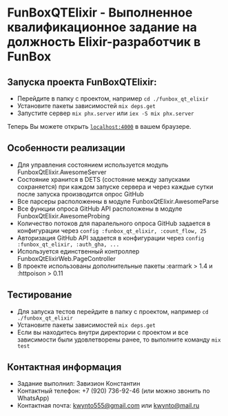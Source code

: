 # FunBoxQTElixir - Выполненное квалификационное задание на должность Elixir-разработчик в FunBox

## Запуска проекта FunBoxQTElixir:

  * Перейдите в папку с проектом, например `cd ./funbox_qt_elixir`
  * Установите пакеты зависимостей `mix deps.get`
  * Запустите сервер `mix phx.server` или `iex -S mix phx.server`

Теперь Вы можете открыть [`localhost:4000`](http://localhost:4000) в вашем браузере.

## Особенности реализации
  * Для управления состоянием используется модуль FunboxQtElixir.AwesomeServer
  * Состояние хранится в DETS (состояние между запусками сохраняется) при каждом запуске сервера и через каждые сутки после запуска производится опрос GitHub
  * Все парсеры расположенны в модуле FunboxQtElixir.AwesomeParse
  * Все функции опроса GitHub API расположены в модуле FunboxQtElixir.AwesomeProbing
  * Количество потоков для паралельного опроса GitHub задается в конфигурации через `config :funbox_qt_elixir, :count_flow, 25`
  * Авторизация GitHub API задается в конфигурации через `config :funbox_qt_elixir, :auth_gha, ...`
  * Используется единственный контроллер FunboxQtElixirWeb.PageController
  * В проекте использованы дополнительные пакеты :earmark > 1.4 и :httpoison > 0.11

## Тестирование
  * Для запуска тестов перейдите в папку с проектом, например `cd ./funbox_qt_elixir`
  * Установите пакеты зависимостей `mix deps.get`
  * Если вы находитесь внутри директории с проектом и все зависимости были удовлетворены ранее, то выполните команду `mix test`

## Контактная информация
  * Задание выполнил: Завизион Константин
  * Контактный телефон: +7 (920) 736-92-46 (или можно звонить по WhatsApp)
  * Контактная почта: kwynto555@gmail.com или kwynto@mail.ru
